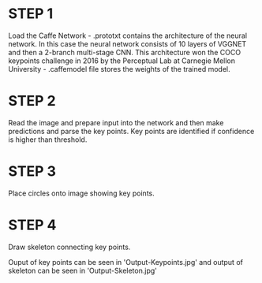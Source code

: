 # STEP 1
Load the Caffe Network - .prototxt contains the architecture of the neural network. In this case the neural network consists of 10 layers of VGGNET and then a 2-branch multi-stage CNN. This architecture won the COCO keypoints challenge in 2016 by the Perceptual Lab at Carnegie Mellon University - .caffemodel file stores the weights of the trained model.

# STEP 2
Read the image and prepare input into the network and then make predictions and parse the key points. Key points are identified if confidence is higher than threshold.

# STEP 3
Place circles onto image showing key points.

# STEP 4
Draw skeleton connecting key points.

Ouput of key points can be seen in 'Output-Keypoints.jpg' and output of skeleton can be seen in 'Output-Skeleton.jpg'
